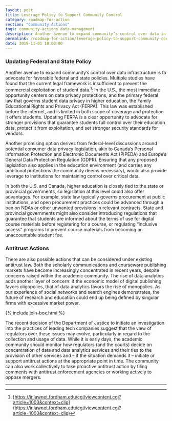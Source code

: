 ```yaml
---
layout: post
title: Leverage Policy to Support Community Control
category: roadmap-for-action
section: "Community Actions"
tags: community-actions data-management
description: Another avenue to expand community’s control over data infrastructure is to advocate for favorable federal and state policies.
permalink: /roadmap-for-action/leverage-policy-to-support-community-control
date: 2019-11-01 18:00:00
---
```


### Updating Federal and State Policy

Another avenue to expand community’s control over data infrastructure is to advocate for favorable federal and state policies. Multiple studies have found that the current legal framework is insufficient to prevent the commercial exploitation of student data.[^20]: In the U.S., the most immediate opportunity centers on data privacy protections, and the primary federal law that governs student data privacy in higher education, the Family Educational Rights and Privacy Act (FERPA). This law was established before the internet, and is limited in both scope of coverage and protection it offers students. Updating FERPA is a clear opportunity to advocate for stronger provisions that guarantee students full control over their education data, protect it from exploitation, and set stronger security standards for vendors.

Another promising option derives from federal-level discussions around potential consumer data privacy legislation, akin to Canada’s Personal Information Protection and Electronic Documents Act (PIPEDA) and Europe’s General Data Protection Regulation (GDPR). Ensuring that any proposed legislation also applies in the education environment (and carries any additional protections the community deems necessary), would also provide leverage to institutions for maintaining control over critical data.

In both the U.S. and Canada, higher education is closely tied to the state or provincial governments, so legislation at this level could also offer advantages. For example, state law typically governs procurement at public institutions, and open procurement practices could be advanced through a ban on NDAs or other unwanted provisions in relevant contracts. State and provincial governments might also consider introducing regulations that guarantee that students are informed about the terms of use for digital course materials before registering for a course, or regulating “inclusive access” programs to prevent course materials from becoming an unaccountable student fee.

### Antitrust Actions

There are also possible actions that can be considered under existing antitrust law. Both the scholarly communications and courseware publishing markets have become increasingly concentrated in recent years, despite concerns raised within the academic community. The rise of data analytics adds another layer of concern: if the economic model of digital publishing favors oligopolies, that of data analytics favors the rise of monopolies. As our experience of social networks and search engines demonstrates, the future of research and education could end up being defined by singular firms with excessive market power.

{% include join-box.html %}

The recent decision of the Department of Justice to initiate an investigation into the practices of leading tech companies suggest that the view of regulators over these issues may evolve, particularly in regard to the collection and usage of data. While it is early days, the academic community should monitor how regulators (and the courts) decide on concentration of data and data analytics services and their ties to the provision of other services and – if the situation demands it – initiate or support antitrust actions at the appropriate point in time. The community can also work collectively to take proactive antitrust action by filing comments with antitrust enforcement agencies or working actively to oppose mergers.


***
[^20]: [https://ir.lawnet.fordham.edu/cgi/viewcontent.cgi?article=1003&context=clip](https://ir.lawnet.fordham.edu/cgi/viewcontent.cgi?article=1003&context=clip)
